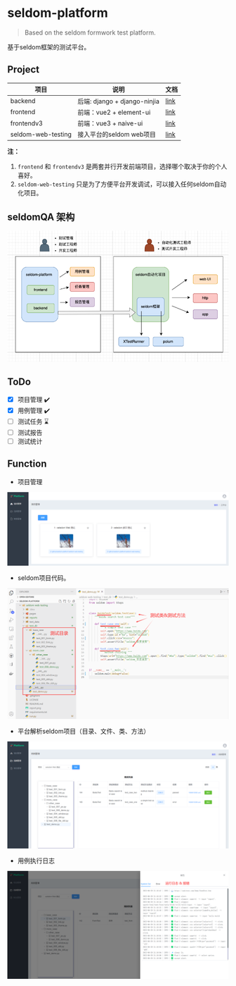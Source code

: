 # seldom-platform

> Based on the seldom formwork test platform.

基于seldom框架的测试平台。

## Project

|  项目   | 说明  |  文档  |
|  ----  | ----  | ----  |
| backend  | 后端: django + django-ninjia |  [link](./backend/README.md)   |
| frontend  | 前端：vue2 + element-ui |  [link](./frontend/README.md)  |
| frontendv3  | 前端：vue3 + naive-ui |  [link](./frontendv3/README.md) |
| seldom-web-testing  | 接入平台的seldom web项目 |  [link](./seldom-web-testing/README.md) |

__注：__

1. `frontend` 和 `frontendv3` 是两套并行开发前端项目，选择哪个取决于你的个人喜好。
2. `seldom-web-testing` 只是为了方便平台开发调试，可以接入任何seldom自动化项目。

## seldomQA 架构

![](./architecture.png)

## ToDo
- [x] 项目管理 ✔️
- [x] 用例管理 ✔️
- [ ] 测试任务 ⌛
- [ ] 测试报告
- [ ] 测试统计

## Function

* 项目管理

![](./img/seldom-project-ui.png)

* seldom项目代码。

![](./img/seldom-project.png)

* 平台解析seldom项目（目录、文件、类、方法）

![](./img/seldom-platfrom.png)

* 用例执行日志

![](./img/seldom-report.png)

